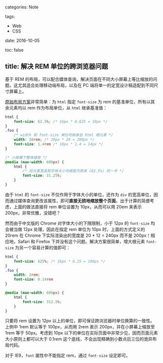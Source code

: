 categories: Note

tags:

- Web
- CSS

date:  2016-10-05

toc: false

title: 解决 REM 单位的跨浏览器问题
---

基于 REM 的布局，可以配合媒体查询，解决页面在不同大小屏幕上等比缩放的问题。这尤其适合处理移动端布局，以及在 PC 端将单一的定宽设计稿适配到不同尺寸屏幕上。

<!--more-->

[原始布局方案](https://snook.ca/archives/html_and_css/font-size-with-rem)非常简单：为 `html` 指定 `font-size` 为 rem 的基准单位，所有以其余元素均以 rem 作为布局单位，从 `html` 继承基准值：

``` css
html {
    font-size: 62.5%; /* 16px * 0.625 = 10px */
}
.foo {
    /* width 和 font-size 单位均继承自 html 根元素 */
    width: 20rem; /* 10px * 20 = 200px */
    font-size: 1.4rem /* 10px * 1.4 = 14px */
}

/* 小屏幕下整体缩放 */
@media (max-width: 600px) {
    html {
        /* 将元素宽高和字体大小均缩放为原来 (62.5%) 的一半 */
        font-size: 31.25%;
    }
}
```

由于 `html` 的 `font-size` 不仅作用于字体大小的单位，还作为 `div` 的宽高单位，因而通过媒体查询更改该属性，即可**直接无损地缩放整个页面**。出于计算的简便考虑，上面的做法直接将 rem 单位设置为 10px，从而可以用 20em 来表示 200px，非常优雅，没错吧？

然而由于中文版的 Chrome 对字体大小的下限限制，小于 12px 的 `font-size` 均会被当做 12px 处理，因此在指定 rem 单位为 10px 时，上面的方式定义的 20rem 在 Chrome 下实际渲染出的宽度是 20 * 12 = 240px 而不是 200px！相应地，Safari 和 Firefox 下并没有这个问题。解决方案很简单，增大根元素 `font-size` 为另一个容易计算的值即可：

``` css
html {
    font-size: 625%; /* 16px * 6.25 = 100px */
}
.foo {
    width: 2rem;
    font-size: 0.14rem
}

@media (max-width: 600px) {
    html {
        font-size: 312.5%;
    }
}
```

只要将 rem 设置为 12px 以上的单位，即可保证跨浏览器时单位换算的一致性。上例中 1rem 默认等于 100px，从而用 2rem 表示 200px，并在小屏幕上缩放至 1rem 等于 50px。考虑到 10px 以下的单位在实际页面中非常少见，因而页面元素大小原则上都可以大于 0.1rem 这个底线，不会出现精确到小数点后三位的诡异布局代码。

对于 IE9，`font` 属性中不能指定 rem，通过 `font-size` 设定即可。
